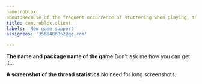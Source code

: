 ```yaml
---
name:roblox 
about:Because of the frequent occurrence of stuttering when playing, the CPU occupancy is high, I hope you can support the update of this game..
title: com.roblox.client
labels: 'New game support'
assignees: '3568486052@qq.com'

---
```


**The name and package name of the game**
Don't ask me how you can get it…

**A screenshot of the thread statistics**
No need for long screenshots.
